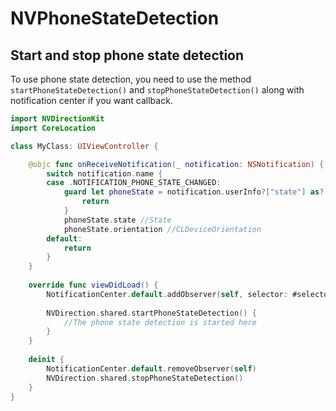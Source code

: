 # NVPhoneStateDetection

## Start and stop phone state detection

To use phone state detection, you need to use the method `startPhoneStateDetection()` and `stopPhoneStateDetection()` along with notification center if you want callback.

```swift
import NVDirectionKit
import CoreLocation

class MyClass: UIViewController {

    @objc func onReceiveNotification(_ notification: NSNotification) {
        switch notification.name {
        case .NOTIFICATION_PHONE_STATE_CHANGED:
            guard let phoneState = notification.userInfo?["state"] as? PhoneState else {
                return
            }
            phoneState.state //State
            phoneState.orientation //CLDeviceOrientation
        default:
            return
        }
    }
    
    override func viewDidLoad() {
        NotificationCenter.default.addObserver(self, selector: #selector(onReceiveNotification(_:)), name: .NOTIFICATION_PHONE_STATE_CHANGED, object: nil)
                
        NVDirection.shared.startPhoneStateDetection() {
            //The phone state detection is started here
        }
    }
    
    deinit {
        NotificationCenter.default.removeObserver(self)
        NVDirection.shared.stopPhoneStateDetection()
    }
}
```
